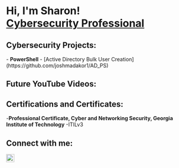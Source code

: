 <h1>Hi, I'm Sharon! <br/> <a href="https://www.linkedin.com/in/sharon-mitchell-0755493"</a>Cybersecurity Professional</a></h1>

<h2> Cybersecurity Projects:</h2>
- <b>PowerShell</b>
  - [Active Directory Bulk User Creation](https://github.com/joshmadakor1/AD_PS)

<h2>  Future YouTube Videos:</h2>

<h2>  Certifications and Certificates:</h2>
-<b>Professional Certificate, Cyber and Networking Security, Georgia Institute of Technology</b>
-ITILv3
<h2>  Connect with me:</h2>

<img align="left" alt="SharonMitchell | LinkedIn" width="22px" src="https://cdn.jsdelivr.net/npm/simple-icons@v3/icons/linkedin.svg"/>



<!---
sharontechnical2022/sharontechnical2022 is a ✨ special ✨ repository because its `README.md` (this file) appears on your GitHub profile.
You can click the Preview link to take a look at your changes.
--->
